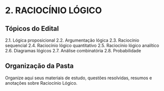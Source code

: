 # 2. RACIOCÍNIO LÓGICO

## Tópicos do Edital

2.1. Lógica proposicional
2.2. Argumentação lógica
2.3. Raciocínio sequencial
2.4. Raciocínio lógico quantitativo
2.5. Raciocínio lógico analítico
2.6. Diagramas lógicos
2.7. Análise combinatória
2.8. Probabilidade

## Organização da Pasta

Organize aqui seus materiais de estudo, questões resolvidas, resumos e anotações sobre Raciocínio Lógico.
